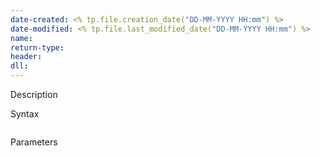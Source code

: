 ```yaml
---
date-created: <% tp.file.creation_date("DD-MM-YYYY HH:mm") %>
date-modified: <% tp.file.last_modified_date("DD-MM-YYYY HH:mm") %>
name: 
return-type: 
header: 
dll: 
---
```


Description

Syntax
```c++

```

Parameters